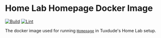 # Home Lab Homepage Docker Image

[![Build](https://github.com/TuxdudeHomeLab/docker-image-homepage/actions/workflows/build.yml/badge.svg)](https://github.com/TuxdudeHomeLab/docker-image-homepage/actions/workflows/build.yml) [![Lint](https://github.com/TuxdudeHomeLab/docker-image-homepage/actions/workflows/lint.yml/badge.svg)](https://github.com/TuxdudeHomeLab/docker-image-homepage/actions/workflows/lint.yml)

The docker image used for running [`Homepage`](https://github.com/gethomepage/homepage/) in Tuxdude's Home Lab setup.
